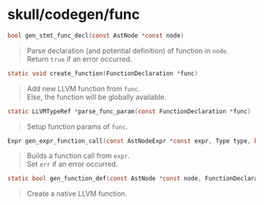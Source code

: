 # skull/codegen/func

```c
bool gen_stmt_func_decl(const AstNode *const node)
```

> Parse declaration (and potential definition) of function in `node`.
> \
> Return `true` if an error occurred.

```c
static void create_function(FunctionDeclaration *func)
```

> Add new LLVM function from `func`.
> \
> Else, the function will be globally available.

```c
static LLVMTypeRef *parse_func_param(const FunctionDeclaration *func)
```

> Setup function params of `func`.

```c
Expr gen_expr_function_call(const AstNodeExpr *const expr, Type type, bool *err)
```

> Builds a function call from `expr`.
> \
> Set `err` if an error occurred.

```c
static bool gen_function_def(const AstNode *const node, FunctionDeclaration *func)
```

> Create a native LLVM function.

